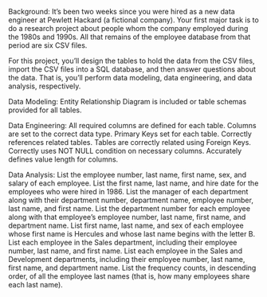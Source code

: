 Background:
It’s been two weeks since you were hired as a new data engineer at Pewlett Hackard (a fictional company). Your first major task is to do a research project about people whom the company employed during the 1980s and 1990s. All that remains of the employee database from that period are six CSV files.

For this project, you’ll design the tables to hold the data from the CSV files, import the CSV files into a SQL database, and then answer questions about the data. That is, you’ll perform data modeling, data engineering, and data analysis, respectively.

Data Modeling: 
Entity Relationship Diagram is included or table schemas provided for all tables. 

Data Engineering: 
All required columns are defined for each table. 
Columns are set to the correct data type. 
Primary Keys set for each table. 
Correctly references related tables. 
Tables are correctly related using Foreign Keys. 
Correctly uses NOT NULL condition on necessary columns. 
Accurately defines value length for columns. 

Data Analysis: 
List the employee number, last name, first name, sex, and salary of each employee.
List the first name, last name, and hire date for the employees who were hired in 1986. 
List the manager of each department along with their department number, department name, employee number, last name, and first name.
List the department number for each employee along with that employee’s employee number, last name, first name, and department name. 
List first name, last name, and sex of each employee whose first name is Hercules and whose last name begins with the letter B.
List each employee in the Sales department, including their employee number, last name, and first name.
List each employee in the Sales and Development departments, including their employee number, last name, first name, and department name. 
List the frequency counts, in descending order, of all the employee last names (that is, how many employees share each last name).
